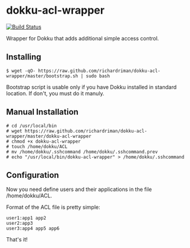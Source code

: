 dokku-acl-wrapper
=================

[![Build Status](https://travis-ci.org/richardriman/dokku-acl-wrapper.svg?branch=master)](https://travis-ci.org/richardriman/dokku-acl-wrapper)

Wrapper for Dokku that adds additional simple access control.

## Installing

    $ wget -qO- https://raw.github.com/richardriman/dokku-acl-wrapper/master/bootstrap.sh | sudo bash

Bootstrap script is usable only if you have Dokku installed in standard location. If don't, you must do it manuly.

## Manual Installation

    # cd /usr/local/bin
    # wget https://raw.github.com/richardriman/dokku-acl-wrapper/master/dokku-acl-wrapper
    # chmod +x dokku-acl-wrapper
    # touch /home/dokku/ACL
    # mv /home/dokku/.sshcommand /home/dokku/.sshcommand.prev
    # echo "/usr/local/bin/dokku-acl-wrapper" > /home/dokku/.sshcommand

## Configuration

Now you need define users and their applications in the file /home/dokku/ACL.

Format of the ACL file is pretty simple:

    user1:app1 app2
    user2:app3
    user3:app4 app5 app6

That's it!
